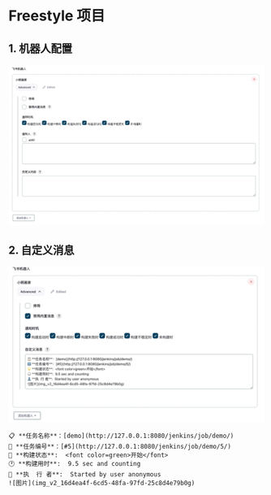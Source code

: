 # Freestyle 项目

## 1. 机器人配置
![](../img/faq-config.png)


## 2. 自定义消息
![](../img/faq-custom-msg.png)

```text
📋 **任务名称**：[demo](http://127.0.0.1:8080/jenkins/job/demo/)
🔢 **任务编号**：[#5](http://127.0.0.1:8080/jenkins/job/demo/5/)
🌟 **构建状态**:  <font color=green>开始</font>
🕐 **构建用时**:  9.5 sec and counting
👤 **执  行 者**:  Started by user anonymous
![图片](img_v2_16d4ea4f-6cd5-48fa-97fd-25c8d4e79b0g)
```